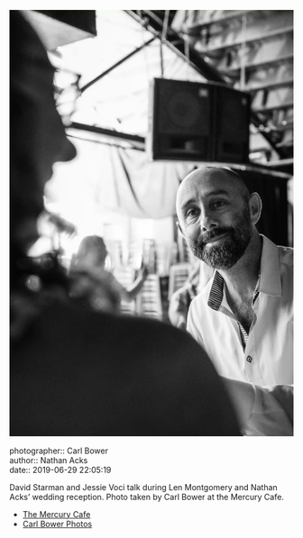 ![David Starman and Jessie Starman Voci talk](assets/2019-06-29-set-4-the-dance-72.webp)

photographer:: Carl Bower  
author:: Nathan Acks  
date:: 2019-06-29 22:05:19

David Starman and Jessie Voci talk during Len Montgomery and Nathan Acks’ wedding reception. Photo taken by Carl Bower at the Mercury Cafe.

* [The Mercury Cafe](http://mercurycafe.com)
* [Carl Bower Photos](https://carlbowerphotos.com)
